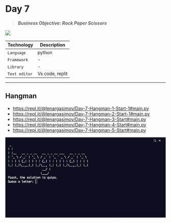 # Day 7

> **_Business Objective: Rock Paper Scissors_**

<img src="notes/rock_paper_scissors.gif" >

| Technology    | Description     |
| ------------- | --------------- |
| `Language`    | python          |
| `Framework`   | -               |
| `Library`     | -               |
| `Text editor` | Vs code, replit |

---

## Hangman

- https://repl.it/@lenargasimov/Day-7-Hangman-1-Start-1#main.py
- https://repl.it/@lenargasimov/Day-7-Hangman-2-Start-1#main.py
- https://repl.it/@lenargasimov/Day-7-Hangman-3-Start#main.py
- https://repl.it/@lenargasimov/Day-7-Hangman-4-Start#main.py
- https://repl.it/@lenargasimov/Day-7-Hangman-5-Start#main.py

![hangman](hangman.gif)
